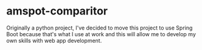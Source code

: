 # amspot-comparitor

Originally a python project, I've decided to move this project to use Spring Boot because that's what I use at work and this will allow me to develop my own skills with web app development. 